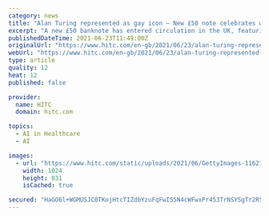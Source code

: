 ```yaml
---
category: news
title: "Alan Turing represented as gay icon – New £50 note celebrates war-time hero amidst Pride month"
excerpt: "A new £50 banknote has entered circulation in the UK, featuring the legendary LGBTQ+ visionary and war-time hero, Alan Turing."
publishedDateTime: 2021-06-23T11:49:00Z
originalUrl: "https://www.hitc.com/en-gb/2021/06/23/alan-turing-represented-as-gay-icon-new-50-note-celebrates-war-time-hero-amidst-pride-month/"
webUrl: "https://www.hitc.com/en-gb/2021/06/23/alan-turing-represented-as-gay-icon-new-50-note-celebrates-war-time-hero-amidst-pride-month/"
type: article
quality: 12
heat: 12
published: false

provider:
  name: HITC
  domain: hitc.com

topics:
  - AI in Healthcare
  - AI

images:
  - url: "https://www.hitc.com/static/uploads/2021/06/GettyImages-1162130969.jpg"
    width: 1024
    height: 831
    isCached: true

secured: "HaGO6l+WGMUSJC0TKojHtcTIZdbYzuFqFwIS5N4cWFwxPr453TrNSYSgTr2R5CDKE3qSPvNy0M9/uOg52SNGfkHp/eOrxuC/zPv8VMookZ0K8qFyL3UIgNnL5vSXRFeKhofK98APhHzUmbdZP4lFQdw6bE2kgV35OQ/05NMM1TOMDSdonWh4J6GKH/Te+f1I1gnoNsh6O7fgDbDSW3G51YZe3ANbboVWYVTTlfjB+daDSvaIrW59rr4vMpawx6lYCp0aAsjXa9Ex+Suxs88gFzONPA0/DQOuEgIeaaYgvgGbtNmSXIfhCyGLwlPMwLzTzc5+Yhb5GiGUlq7YAStP02/BMVssMrWl39Kq9H/ZyYg=;IcOliBigdP9cs7XEHuRFsA=="
---
```


